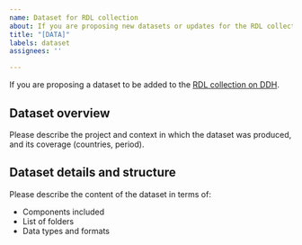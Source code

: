 ```yaml
---
name: Dataset for RDL collection
about: If you are proposing new datasets or updates for the RDL collection
title: "[DATA]"
labels: dataset
assignees: ''

---
```


If you are proposing a dataset to be added to the [RDL collection on DDH](https://datacatalog.worldbank.org/int/search?fq=(identification%2Fcollection_code%2Fany(col:col%20eq%20%27RDL%27))&q=&sort=last_updated_date%20desc).

## Dataset overview

Please describe the project and context in which the dataset was produced, and its coverage (countries, period).

## Dataset details and structure

Please describe the content of the dataset in terms of:

- Components included
- List of folders
- Data types and formats

